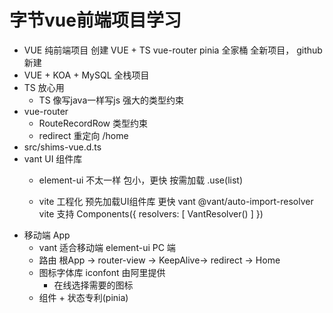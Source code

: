 # 字节vue前端项目学习

- VUE 纯前端项目
  创建 VUE + TS   vue-router pinia 全家桶
  全新项目， github 新建
- VUE + KOA + MySQL 全栈项目 
- TS 放心用
  - TS 像写java一样写js 强大的类型约束
- vue-router
  - RouteRecordRow 类型约束 
  - redirect 重定向 /home
- src/shims-vue.d.ts 
- vant UI 组件库 
  - element-ui 不太一样 包小，更快
    按需加载 .use(list) 
    
  - vite 工程化
    预先加载UI组件库 更快
    vant 
    @vant/auto-import-resolver
    vite 支持 
    Components({
      resolvers: [
        VantResolver()
      ]
    })
- 移动端 App 
  - vant 适合移动端  element-ui PC 端
  - 路由 根App -> router-view -> KeepAlive->  redirect -> Home  
  - 图标字体库 iconfont 由阿里提供
    - 在线选择需要的图标
  - 组件 + 状态专利(pinia)
